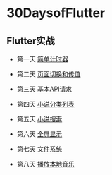 # 30DaysofFlutter

## Flutter实战

- 第一天 [简单计时器](./day_01)

- 第二天 [页面切换和传值](./day_02)

- 第三天 [基本API请求](./day_03)

- 第四天 [小说分类列表](./day_04)

- 第五天 [小说搜索](./day_05)

- 第六天 [全屏显示](./day_06)

- 第七天 [文件系统](./day_07)

- 第八天 [播放本地音乐](./day_08)